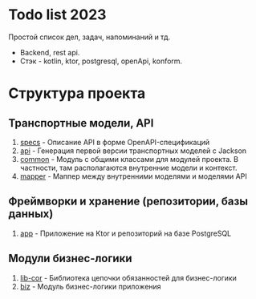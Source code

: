 # Todo list 2023

Простой список дел, задач, напоминаний и тд.
- Backend, rest api.
- Стэк - kotlin, ktor, postgresql, openApi, konform.

# Структура проекта
## Транспортные модели, API

1. [specs](specs) - Описание API в форме OpenAPI-спецификаций
2. [api](api) - Генерация первой версии транспортных моделей с Jackson
3. [common](common) - Модуль с общими классами для модулей проекта. В частности, там располагаются внутренние модели и контекст.
4. [mapper](mapper) - Маппер между внутренними моделями и моделями API

## Фреймворки и хранение (репозитории, базы данных)

1. [app](app) - Приложение на Ktor и репозиторий на базе PostgreSQL

## Модули бизнес-логики

1. [lib-cor](lib-cor) - Библиотека цепочки обязанностей для бизнес-логики
2. [biz](biz) - Модуль бизнес-логики приложения